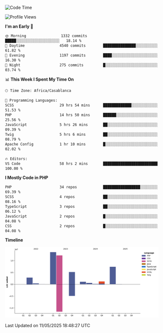 <!--START_SECTION:waka-->
![Code Time](http://img.shields.io/badge/Code%20Time-5%2C948%20hrs%2030%20mins-blue)

![Profile Views](http://img.shields.io/badge/Profile%20Views-0-blue)

**I'm an Early 🐤** 

```text
🌞 Morning                1332 commits        █████░░░░░░░░░░░░░░░░░░░░   18.14 % 
🌆 Daytime                4540 commits        ███████████████░░░░░░░░░░   61.82 % 
🌃 Evening                1197 commits        ████░░░░░░░░░░░░░░░░░░░░░   16.30 % 
🌙 Night                  275 commits         █░░░░░░░░░░░░░░░░░░░░░░░░   03.74 % 
```


📊 **This Week I Spent My Time On** 

```text
🕑︎ Time Zone: Africa/Casablanca

💬 Programming Languages: 
SCSS                     29 hrs 54 mins      █████████████░░░░░░░░░░░░   51.53 % 
PHP                      14 hrs 50 mins      ██████░░░░░░░░░░░░░░░░░░░   25.56 % 
JavaScript               5 hrs 26 mins       ██░░░░░░░░░░░░░░░░░░░░░░░   09.39 % 
Twig                     5 hrs 6 mins        ██░░░░░░░░░░░░░░░░░░░░░░░   08.79 % 
Apache Config            1 hr 10 mins        █░░░░░░░░░░░░░░░░░░░░░░░░   02.02 % 

🔥 Editors: 
VS Code                  58 hrs 2 mins       █████████████████████████   100.00 % 
```

**I Mostly Code in PHP** 

```text
PHP                      34 repos            █████████████████░░░░░░░░   69.39 % 
SCSS                     4 repos             ██░░░░░░░░░░░░░░░░░░░░░░░   08.16 % 
TypeScript               3 repos             ██░░░░░░░░░░░░░░░░░░░░░░░   06.12 % 
JavaScript               2 repos             █░░░░░░░░░░░░░░░░░░░░░░░░   04.08 % 
CSS                      2 repos             █░░░░░░░░░░░░░░░░░░░░░░░░   04.08 % 
```



**Timeline**

![Lines of Code chart](https://raw.githubusercontent.com/tahar-elgunaoui/tahar-elgunaoui/main/assets/bar_graph.png)


 Last Updated on 11/05/2025 18:48:27 UTC
<!--END_SECTION:waka-->
